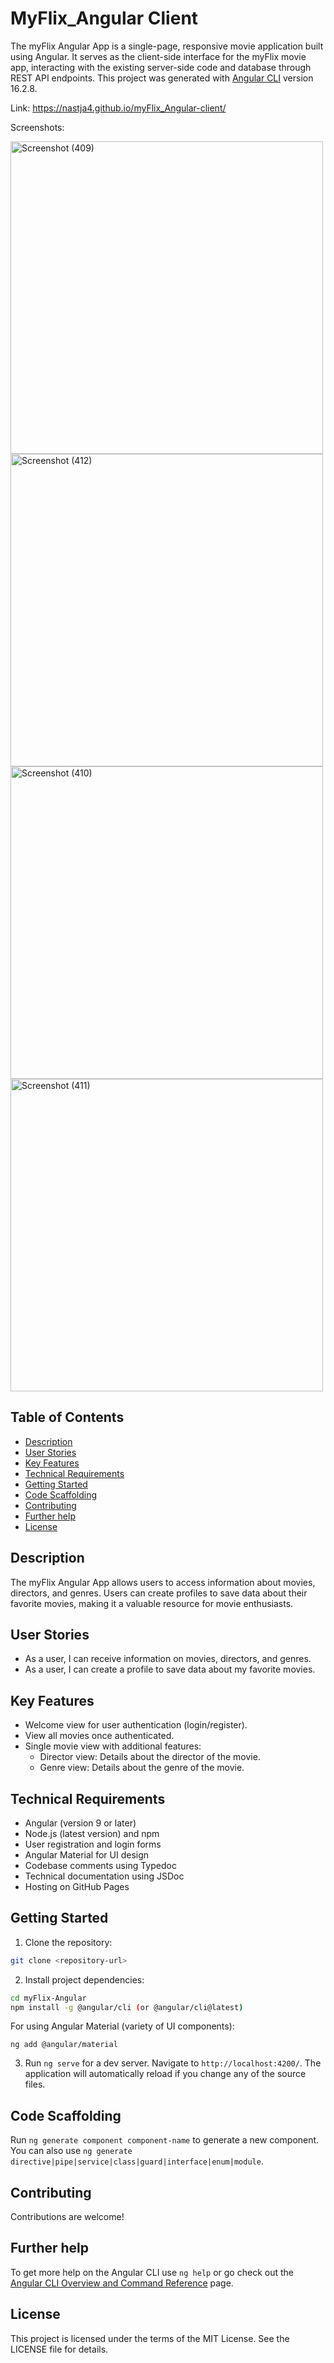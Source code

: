 # MyFlix_Angular Client

The myFlix Angular App is a single-page, responsive movie application built using Angular. It serves as the client-side interface for the myFlix movie app, interacting with the existing server-side code and database through REST API endpoints.
This project was generated with [Angular CLI](https://github.com/angular/angular-cli) version 16.2.8.

Link:
https://nastja4.github.io/myFlix_Angular-client/

Screenshots:

<img src="https://github.com/nastja4/myFlix_Angular-client/assets/126527606/b1fd274e-69ca-4a98-92cd-5e95aaf21889" width="500" alt="Screenshot (409)">

<img src="https://github.com/nastja4/myFlix_Angular-client/assets/126527606/9ef47950-6d41-4a0f-9dd2-c89e854b4c4b" width="500" alt="Screenshot (412)">

<img src="https://github.com/nastja4/myFlix_Angular-client/assets/126527606/00dae250-0550-4f28-96d5-25a354f47f58" width="500" alt="Screenshot (410)">

<img src="https://github.com/nastja4/myFlix_Angular-client/assets/126527606/9d855fc4-5d59-44b8-84aa-9b49965c5a17" width="500" alt="Screenshot (411)">




## Table of Contents

- [Description](#description)
- [User Stories](#user-stories)
- [Key Features](#key-features)
- [Technical Requirements](#technical-requirements)
- [Getting Started](#getting-started)
- [Code Scaffolding](#code-scaffolding)
- [Contributing](#contributing)
- [Further help](#further-help)
- [License](#license)

## Description

The myFlix Angular App allows users to access information about movies, directors, and genres. Users can create profiles to save data about their favorite movies, making it a valuable resource for movie enthusiasts.

## User Stories
- As a user, I can receive information on movies, directors, and genres.
- As a user, I can create a profile to save data about my favorite movies.

## Key Features

- Welcome view for user authentication (login/register).
- View all movies once authenticated.
- Single movie view with additional features:
  - Director view: Details about the director of the movie.
  - Genre view: Details about the genre of the movie.

## Technical Requirements

- Angular (version 9 or later)
- Node.js (latest version) and npm
- User registration and login forms
- Angular Material for UI design
- Codebase comments using Typedoc
- Technical documentation using JSDoc
- Hosting on GitHub Pages

## Getting Started

1. Clone the repository:
```bash
git clone <repository-url>
```
2. Install project dependencies:
```bash
cd myFlix-Angular
npm install -g @angular/cli (or @angular/cli@latest)
```
For using Angular Material (variety of UI components):
```
ng add @angular/material
```
3. Run `ng serve` for a dev server. Navigate to `http://localhost:4200/`. The application will automatically reload if you change any of the source files.

## Code Scaffolding

Run `ng generate component component-name` to generate a new component. You can also use `ng generate directive|pipe|service|class|guard|interface|enum|module`.

## Contributing
Contributions are welcome! 

## Further help

To get more help on the Angular CLI use `ng help` or go check out the [Angular CLI Overview and Command Reference](https://angular.io/cli) page.

## License
This project is licensed under the terms of the MIT License. See the LICENSE file for details.
